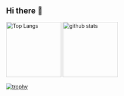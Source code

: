 ## Hi there 👋

<p align="left"> 
  <img alt="Top Langs" height="150px" src="https://github-readme-stats.vercel.app/api/top-langs/?username=k-ryota630&layout=compact&count_private=true&show_icons=true&theme=ambient_gradient" />
  <img alt="github stats" height="150px" src="https://github-readme-stats.vercel.app/api?username=k-ryota630&count_private=true&show_icons=true&show_icons=true&theme=ambient_gradient" />
</p>

[![trophy](https://github-profile-trophy.vercel.app/?username=k-ryota630&theme=ambient_gradient=7
)](https://github.com/ryo-ma/github-profile-trophy)

<!--
**k-ryota630/k-ryota630** is a ✨ _special_ ✨ repository because its `README.md` (this file) appears on your GitHub profile.

Here are some ideas to get you started:

- 🔭 I’m currently working on ...
- 🌱 I’m currently learning ...
- 👯 I’m looking to collaborate on ...
- 🤔 I’m looking for help with ...
- 💬 Ask me about ...
- 📫 How to reach me: ...
- 😄 Pronouns: ...
- ⚡ Fun fact: ...
-->
